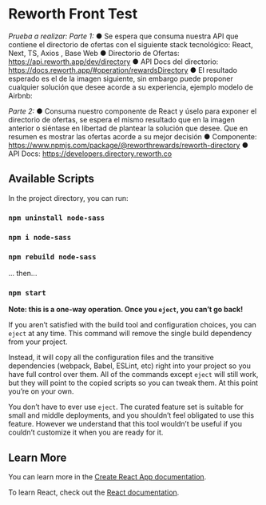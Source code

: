 # Reworth Front Test

*Prueba a realizar:*
*Parte 1:*
● Se espera que consuma nuestra API que contiene el directorio de ofertas con
el siguiente stack tecnológico: React, Next, TS, Axios , Base Web
● Directorio de Ofertas: https://api.reworth.app/dev/directory
● API Docs del directorio: https://docs.reworth.app/#operation/rewardsDirectory
● El resultado esperado es el de la imagen siguiente, sin embargo puede proponer
cualquier solución que desee acorde a su experiencia, ejemplo modelo de Airbnb:

*Parte 2:*
● Consuma nuestro componente de React y úselo para exponer el directorio de
ofertas, se espera el mismo resultado que en la imagen anterior o siéntase en
libertad de plantear la solución que desee. Que en resumen es mostrar las
ofertas acorde a su mejor decisión
● Componente:
https://www.npmjs.com/package/@reworthrewards/reworth-directory
● API Docs:
https://developers.directory.reworth.co

## Available Scripts

In the project directory, you can run:
### `npm uninstall node-sass`
### `npm i node-sass`
### `npm rebuild node-sass`

... then...

### `npm start`



**Note: this is a one-way operation. Once you `eject`, you can’t go back!**

If you aren’t satisfied with the build tool and configuration choices, you can `eject` at any time. This command will remove the single build dependency from your project.

Instead, it will copy all the configuration files and the transitive dependencies (webpack, Babel, ESLint, etc) right into your project so you have full control over them. All of the commands except `eject` will still work, but they will point to the copied scripts so you can tweak them. At this point you’re on your own.

You don’t have to ever use `eject`. The curated feature set is suitable for small and middle deployments, and you shouldn’t feel obligated to use this feature. However we understand that this tool wouldn’t be useful if you couldn’t customize it when you are ready for it.

## Learn More

You can learn more in the [Create React App documentation](https://facebook.github.io/create-react-app/docs/getting-started).

To learn React, check out the [React documentation](https://reactjs.org/).
